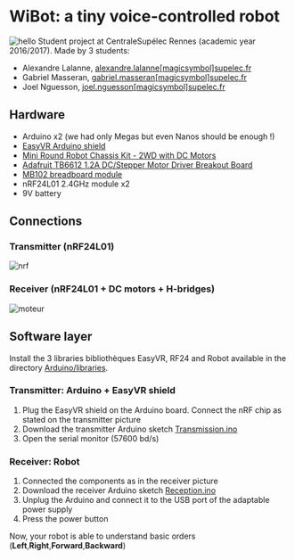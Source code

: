 # WiBot: a tiny voice-controlled robot
![hello](https://raw.githubusercontent.com/ProjetSolideP12/Projet-de-synthese-P12/master/img/robot.jpg)
Student project at CentraleSupélec Rennes (academic year 2016/2017). Made by 3 students:
* Alexandre Lalanne, [alexandre.lalanne[magicsymbol]supelec.fr](mailto:alexandre.lalanne[magicsymbol]supelec.fr)
* Gabriel Masseran, [gabriel.masseran[magicsymbol]supelec.fr](mailto:gabriel.masseran[magicsymbol]supelec.fr)
* Joel Nguesson, [joel.nguesson[magicsymbol]supelec.fr](mailto:joel.nguesson[magicsymbol]supelec.fr)

## Hardware
* Arduino x2 (we had only Megas but even Nanos should be enough !)
* [EasyVR Arduino shield](http://www.robotshop.com/eu/fr/blindage-arduino-reconnaissance-vocale-easyvr-30-assembler.html)
* [Mini Round Robot Chassis Kit - 2WD with DC Motors](https://www.adafruit.com/product/3216)
* [Adafruit TB6612 1.2A DC/Stepper Motor Driver Breakout Board](https://learn.adafruit.com/adafruit-tb6612-h-bridge-dc-stepper-motor-driver-breakout/overview)
* [MB102 breadboard module](https://www.amazon.fr/Breadboard-Module-alimentation-Puissance-Arduino/dp/B00IOB9B1Q)
* nRF24L01 2.4GHz module x2
* 9V battery

## Connections
### Transmitter (nRF24L01)
![nrf](https://raw.githubusercontent.com/ProjetSolideP12/Projet-de-synthese-P12/master/img/transmitter_bb.png)
### Receiver (nRF24L01 + DC motors + H-bridges)
![moteur](https://raw.githubusercontent.com/ProjetSolideP12/Projet-de-synthese-P12/master/img/receiver_bb.png)

## Software layer
Install the 3 libraries bibliothèques EasyVR, RF24 and Robot available in the directory [Arduino/libraries](https://github.com/ProjetSolideP12/Projet-de-synthese-P12/tree/master/Arduino/libraries).

### Transmitter: Arduino + EasyVR shield
1. Plug the EasyVR shield on the Arduino board. Connect the nRF chip as stated on the transmitter picture
2. Download the transmitter Arduino sketch [Transmission.ino](https://github.com/ProjetSolideP12/Projet-de-synthese-P12/blob/master/Arduino/Transmission/Transmission.ino)
3. Open the serial monitor (57600 bd/s)

### Receiver: Robot
1. Connected the components as in the receiver picture
2. Download the receiver Arduino sketch [Reception.ino](https://github.com/ProjetSolideP12/Projet-de-synthese-P12/blob/master/Arduino/Reception/Reception.ino)
3. Unplug the Arduino and connect it to the USB port of the adaptable power supply
4. Press the power button

Now, your robot is able to understand basic orders (**Left**,**Right**,**Forward**,**Backward**)
